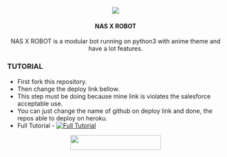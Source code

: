 <p align="center">
  <img src="https://i.postimg.cc/vTpCvvtw/IMG-20220824-004302-099.jpg">
</p>

<h4><p align="center"> NAS X ROBOT </p></h4>

<p align="center">NAS X ROBOT is a modular bot running on python3 with anime theme and have a lot features.</p>



### TUTORIAL

- First fork this repository.
- Then change the deploy link bellow.
- This step must be doing because mine link is violates the salesforce acceptable use.
- You can just change the name of github on deploy link and done, the repos able to deploy on heroku.
- Full Tutorial - [![Full Tutorial](https://img.shields.io/badge/Watch%20Now-blue)](https://youtu.be/GMaYMYhf_Vk)

<p align="center"><a href="https://dashboard.heroku.com/new?template=https://github.com/Radenihbos/NASXROBOT"> <img 
src="https://img.shields.io/badge/Deploy%20To%20Heroku-red?style=flat&logo=heroku" width="210" height="34.45" /></a></p>


```
